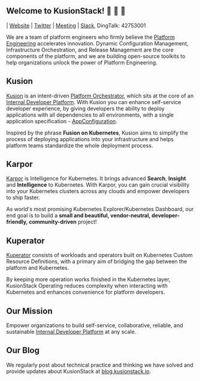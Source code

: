 ## Welcome to KusionStack! 👋 👋 👋

| [Website](https://kusionstack.io) | [Twitter](https://twitter.com/KusionStack) | [Meeting](https://github.com/orgs/KusionStack/discussions)  | [Slack](https://join.slack.com/t/kusionstack/shared_invite/zt-2drafxksz-VzCZZwlraHP4xpPeh_g8lg), DingTalk: 42753001

We are a team of platform engineers who firmly believe the [Platform Engineering](https://platformengineering.org/) accelerates innovation. Dynamic Configuration Management, Infrastructure Orchestration, and Release Management are the core components of the platform, and we are building open-source toolkits to help organizations unlock the power of Platform Engineering.

## Kusion

[Kusion](https://github.com/KusionStack/kusion) is an intent-driven [Platform Orchestrator](https://internaldeveloperplatform.org/platform-orchestrators/), which sits at the core of an [Internal Developer Platform](https://internaldeveloperplatform.org/what-is-an-internal-developer-platform/). With Kusion you can enhance self-service developer experience, by giving developers the ability to deploy applications with all dependencies to all environments, with a single application specification - [AppConfiguration](https://www.kusionstack.io/docs/next/concepts/app-configuration).

Inspired by the phrase **Fusion on Kubernetes**, Kusion aims to simplify the process of deploying applications into your infrastructure and helps platform teams standardize the whole deployment process.


## Karpor

[Karpor](https://github.com/KusionStack/karpor) is Intelligence for Kubernetes. It brings advanced **Search**, **Insight** and **Intelligence** to Kubernetes. With Karpor, you can gain crucial visibility into your Kubernetes clusters across any clouds and empower developers to ship faster.

As world's most promising Kubernetes Explorer/Kubernetes Dashboard, our end goal is to build a **small and beautiful, vendor-neutral, developer-friendly, community-driven** project! 


## Kuperator

[Kuperator](https://github.com/KusionStack/operating) consists of workloads and operators built on Kubernetes Custom Resource Definitions, with a primary aim of bridging the gap between the platform and Kubernetes.

By keeping more operation works finished in the Kubernetes layer, KusionStack Operating reduces complexity when interacting with Kubernetes and enhances convenience for platform developers.


## Our Mission

Empower organizations to build self-service, collaborative, reliable, and sustainable [Internal Developer Platform](https://internaldeveloperplatform.org/) at any scale.

## Our Blog

We regularly post about technical practice and thinking we have solved and provide updates about KusionStack at [blog.kusionstack.io](https://blog.kusionstack.io/).
